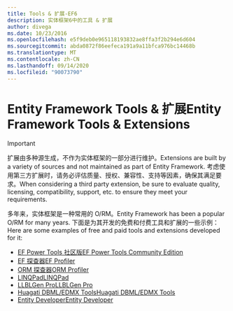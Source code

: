 ```yaml
---
title: Tools & 扩展-EF6
description: 实体框架6中的工具 & 扩展
author: divega
ms.date: 10/23/2016
ms.openlocfilehash: e5f9deb0e965118193832ae8ffa3f2b294e6d604
ms.sourcegitcommit: abda0872f86eefeca191a9a11bfca976bc14468b
ms.translationtype: MT
ms.contentlocale: zh-CN
ms.lasthandoff: 09/14/2020
ms.locfileid: "90073790"
---
```

# <a name="entity-framework-tools--extensions"></a><span data-ttu-id="1a1d0-103">Entity Framework Tools & 扩展</span><span class="sxs-lookup"><span data-stu-id="1a1d0-103">Entity Framework Tools & Extensions</span></span>
> [!IMPORTANT]  
> <span data-ttu-id="1a1d0-104">扩展由多种源生成，不作为实体框架的一部分进行维护。</span><span class="sxs-lookup"><span data-stu-id="1a1d0-104">Extensions are built by a variety of sources and not maintained as part of Entity Framework.</span></span> <span data-ttu-id="1a1d0-105">考虑使用第三方扩展时，请务必评估质量、授权、兼容性、支持等因素，确保其满足要求。</span><span class="sxs-lookup"><span data-stu-id="1a1d0-105">When considering a third party extension, be sure to evaluate quality, licensing, compatibility, support, etc. to ensure they meet your requirements.</span></span>

<span data-ttu-id="1a1d0-106">多年来，实体框架是一种常用的 O/RM。</span><span class="sxs-lookup"><span data-stu-id="1a1d0-106">Entity Framework has been a popular O/RM for many years.</span></span> <span data-ttu-id="1a1d0-107">下面是为其开发的免费和付费工具和扩展的一些示例：</span><span class="sxs-lookup"><span data-stu-id="1a1d0-107">Here are some examples of free and paid tools and extensions developed for it:</span></span>    

- [<span data-ttu-id="1a1d0-108">EF Power Tools 社区版</span><span class="sxs-lookup"><span data-stu-id="1a1d0-108">EF Power Tools Community Edition</span></span>](https://marketplace.visualstudio.com/items?itemName=ErikEJ.EntityFramework6PowerToolsCommunityEdition)
- [<span data-ttu-id="1a1d0-109">EF 探查器</span><span class="sxs-lookup"><span data-stu-id="1a1d0-109">EF Profiler</span></span>](https://efprof.com)  
- [<span data-ttu-id="1a1d0-110">ORM 探查器</span><span class="sxs-lookup"><span data-stu-id="1a1d0-110">ORM Profiler</span></span>](https://www.ormprofiler.com)  
- [<span data-ttu-id="1a1d0-111">LINQPad</span><span class="sxs-lookup"><span data-stu-id="1a1d0-111">LINQPad</span></span>](https://www.linqpad.net)  
- [<span data-ttu-id="1a1d0-112">LLBLGen Pro</span><span class="sxs-lookup"><span data-stu-id="1a1d0-112">LLBLGen Pro</span></span>](https://www.llblgen.com)  
- [<span data-ttu-id="1a1d0-113">Huagati DBML/EDMX Tools</span><span class="sxs-lookup"><span data-stu-id="1a1d0-113">Huagati DBML/EDMX Tools</span></span>](https://www.huagati.com/dbmltools)  
- [<span data-ttu-id="1a1d0-114">Entity Developer</span><span class="sxs-lookup"><span data-stu-id="1a1d0-114">Entity Developer</span></span>](https://www.devart.com/entitydeveloper)  
